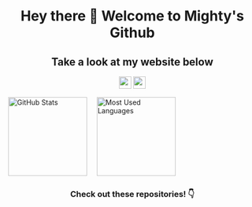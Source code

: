 <h1 align="center">Hey there 👋 Welcome to Mighty's Github</h1>
<h2 align="center">Take a look at my website below</h2>
<p align="center">
  <a href="https://mighty-weaver.github.io/"><img height="25" src="https://img.shields.io/badge/Website-2B4783?style=for-the-badge&logo=google-chrome&logoColor=white"></a>
  <a href="mailto:mightyweaver829@gmail.com" target="_blank"><img height="25" src="https://img.shields.io/badge/gmail-c14438?&style=for-the-badge&logo=gmail&logoColor=white"></a>
</p>

<p float="left">
  <img height="160em" alt="GitHub Stats" src="https://github-readme-stats.vercel.app/api?username=MighTy-Weaver&bg_color=0d1117&title_color=a9dc76&text_color=fdfdfd&icon_color=a9dc76&show_icons=true&hide_border=true&&count_private=true&include_all_commits=true&hide=prs" />
  &nbsp;&nbsp;&nbsp;
  <img height="160em" alt="Most Used Languages" src="https://github-readme-stats.vercel.app/api/top-langs/?username=MighTy-Weaver&bg_color=0d1117&title_color=a9dc76&text_color=fdfdfd&show_icons=true&hide_border=true&layout=compact&hide=shell" />
</p>

<h3 align="center">Check out these repositories! 👇</h3>